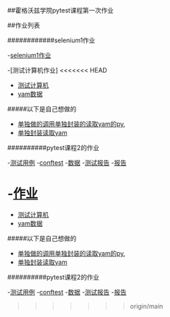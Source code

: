 ##霍格沃兹学院pytest课程第一次作业

##作业列表

############selenium1作业

-[selenium1作业](test_selenium/test_demo.py)


-[测试计算机作业]
<<<<<<< HEAD
- [测试计算机](test_python/test_cal.py)
- [yam数据](test_python/cal.yml)

#####以下是自己想做的

- [单独做的调用单独封装的读取yam的py](test_python/test_cal_2.py),
- [单独封装读取yam](test_python/getyam_open_cal.py)

##########pytest课程2的作业

-[测试用例](test_python/test_calc_new.py)
-[conftest](test_python/conftest.py)
-[数据](test_python/cal.yml)
-[测试报告](test_python/allure-report)
-[报告](test_python/result)



-[作业](test_selenium/test_demo.py)
=======
- [测试计算机](test_cal.py)
- [yam数据](cal.yml)

#####以下是自己想做的

- [单独做的调用单独封装的读取yam的py](test_cal_2.py),
- [单独封装读取yam](getyam_open_cal.py)

##########pytest课程2的作业

-[测试用例](test_calc_new.py)
-[conftest](conftest.py)
-[数据](cal.yml)
-[测试报告](allure-report)
-[报告](result)
>>>>>>> origin/main
